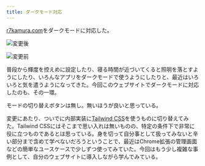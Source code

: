 ```yaml
---
title: ダークモード対応
---
```

[r7kamura.com](https://r7kamura.com/)をダークモードに対応した。

![](https://lh4.googleusercontent.com/JXWDvQq0qwJAiQc27VGLzpIER6ZIbaFDjjAdZZgAuE3iMGy-DcEnGYd9IeEGLbUf2A2Qqu0tyBFsqH9m7WW-AO_awmvKdeitC0O1nSUzbafW50hidkRD1dEvzxSQIjFqhCJFZMQLc8noapMfmDerIsul6KD3xrax0aYQNyQ4vRr2gJOaTogVGFd3 "変更後")

![](https://lh6.googleusercontent.com/2m5RYJRchWcPn9PQSF2LXto0hFyh6nti8YIO6nxHEUOdQljJvH9hqGInsdTi6qEvTKF3ekywQVU4FxMApJairvz0cYZrB2og9eWBDsnsfE_GT4NzW1NFPA731GDZ2fjFK53BYVUJmi69PyAljrU4wGksLjMxHYJndyWlnLxQm1tZjQN2GtW4-XTo "変更前")

普段から輝度を控えめに設定したり、寝る時間が近づいてくると照明を落とすようにしたり、いろんなアプリをダークモードで使うようにしたりと、最近はいろいろと気を遣うようになってきた。今回このウェブサイトでダークモードに対応したのも、その一環。

モードの切り替えボタンは無し。無いほうが良いと思っている。

変更にあたり、ついでに内部実装に[Tailwind CSS](https://tailwindcss.com/)を使うものに切り替えてみた。Tailwind CSSにはそこまで思い入れは無いものの、特定の条件下で非常に役に立つものであるとは思っている。身を切って自分事として扱ってみないと辛い部分まで含めて学べないだろうということで、最近はChrome拡張の管理画面などの簡単なユースケースで少しずつ使ってみていた。今回はもう少し複雑な事例として、自分のウェブサイトに導入しながら学んでみている。
